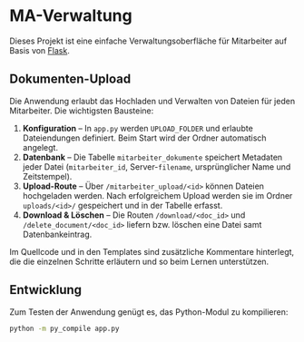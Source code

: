 # MA-Verwaltung

Dieses Projekt ist eine einfache Verwaltungsoberfläche für Mitarbeiter auf Basis von [Flask](https://flask.palletsprojects.com/).

## Dokumenten-Upload

Die Anwendung erlaubt das Hochladen und Verwalten von Dateien für jeden Mitarbeiter. Die wichtigsten Bausteine:

1. **Konfiguration** – In `app.py` werden `UPLOAD_FOLDER` und erlaubte Dateiendungen definiert. Beim Start wird der Ordner automatisch angelegt.
2. **Datenbank** – Die Tabelle `mitarbeiter_dokumente` speichert Metadaten jeder Datei (`mitarbeiter_id`, Server-`filename`, ursprünglicher Name und Zeitstempel).
3. **Upload-Route** – Über `/mitarbeiter_upload/<id>` können Dateien hochgeladen werden. Nach erfolgreichem Upload werden sie im Ordner `uploads/<id>/` gespeichert und in der Tabelle erfasst.
4. **Download & Löschen** – Die Routen `/download/<doc_id>` und `/delete_document/<doc_id>` liefern bzw. löschen eine Datei samt Datenbankeintrag.

Im Quellcode und in den Templates sind zusätzliche Kommentare hinterlegt, die die einzelnen Schritte erläutern und so beim Lernen unterstützen.

## Entwicklung

Zum Testen der Anwendung genügt es, das Python-Modul zu kompilieren:

```bash
python -m py_compile app.py
```

